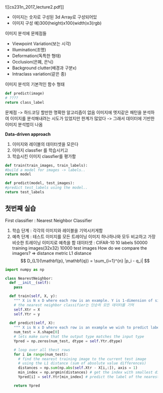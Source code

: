 ![[cs231n_2017_lecture2.pdf]]
- 이미지는 숫자로 구성된 3d Array로 구성되어있
- 이미지 구성 예)300(height)x100(width)x3(rgb)

이미지 분석에 문제점들
- Viewpoint Variation(보는 시각)
- Illumination(조명)
- Deformation(독특한 형태)
- Occlusion(은폐, 은닉)
- Background clutter(배경과 구분x)
- Intraclass variation(같은 종)

이미지 분석의 기본적인 함수 형태
```python
def predict(image)
# ????
return class_label
```
문제점 -> 하드코딩 할만한 명확한 알고리즘이 없음
이미지에 엣지같은 패턴을 분석하여 이미지를 분석해내려는 시도가 있었지만 한계가 많았다 
-> 그래서 데이터에 기반한 이미지 분석법이 나옴

**Data-driven approach**
1. 이미지와 레이블의 데이터셋을 모은다
2. 이미지 classfier 를 학습시키고
3. 학습시킨 이미지 classfier를 평가함
```python
def train(train_images, train_labels):
#build a model for images -> labels..
return model

def predict(model, test_images):
#predict test_labels using the model..
return test_labels
```
## 첫번째 실습
First classifier : Nearest Neighbor Classifier
1. 학습 단계 : 각각의 이미지와 레이블을 기억시키게함
2. 예측 단계 : 테스트 이미지를 모든 트레이닝 이미지 하나하나와 모두 비교하고 가장 비슷한 트레이닝 이미지로 예측을 함
데이터셋 : CIFAR-10
10 labels
50000 training images(32x32)
10000 test images
How do we compare the imagers? => distance metric
L1 distance
$$ D_{L1}(\mathbf{p}, \mathbf{q}) = \sum_{i=1}^{n} |p_i - q_i| $$
```python
import numpy as np

class NearestNeighbor:
  def __init__(self):
    pass

  def train(self, X, y):
    """ X is N x D where each row is an example. Y is 1-dimension of size N """
    # the nearest neighbor classifier는 단순히 모든 데이터를 기억
    self.Xtr = X
    self.Ytr = y
  
  def predict(self, X):
    """ X is N x D where each row is an example we wish to predict label for """
    num_test = X.shape[0]
    # lets make sure that the output type matches the input type
    Ypred = np.zeros(num_test, dtype = self.Ytr.dtype)

    # loop over all thest rows
    for i in range(num_test):
      # find the nearest training image to the current test image
      # using the L1 distance (sum of absolute value differences)
      distances = np.sum(np.abs(self.Xtr - X[i,:]), axis = 1)
      min_index = np.argmin(distances) # get the index with smallest distance
      Ypred[i] = self.Ytr[min_index] # predict the label of the nearest example

    return Ypred
```